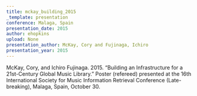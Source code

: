 ```yaml
---
title: mckay_building_2015
_template: presentation
conference: Malaga, Spain
presentation_date: 2015
author: ehopkins
upload: None
presentation_author: McKay, Cory and Fujinaga, Ichiro
presentation_year: 2015
---
```

McKay, Cory, and Ichiro Fujinaga. 2015. “Building an Infrastructure for a 21st-Century Global Music Library.” Poster (refereed) presented at the 16th International Society for Music Information Retrieval Conference (Late-breaking), Malaga, Spain, October 30.